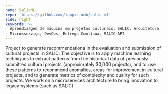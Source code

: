 ```yaml
---
name: SalicML
repo: 'https://github.com/lappis-unb/salic-ml'
side: right
keywords: >-
  Aprendizagem de máquina em projetos culturais, SALIC, Arquitetura
  Microsserviço, DevOps, Entrega Contínua, SALIC-API
---
```

Project to generate recommendations in the evaluation and submission of cultural projects in SALIC. The objective is to apply machine learning techniques to extract patterns from the historical data of previously submitted cultural projects (approximately 30,000 projects), and to use these patterns to recommend anomalies, areas for improvement in cultural projects, and to generate metrics of complexity and quality for such projects. We work on a microservices architecture to bring innovation to legacy systems (such as SALIC).
